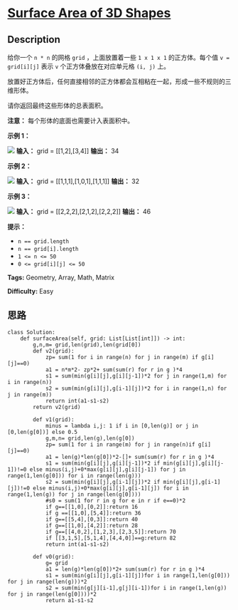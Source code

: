 # [Surface Area of 3D Shapes][title]

## Description

给你一个 `n * n` 的网格 `grid` ，上面放置着一些 `1 x 1 x 1` 的正方体。每个值 `v = grid[i][j]` 表示 `v`
个正方体叠放在对应单元格 `(i, j)` 上。

放置好正方体后，任何直接相邻的正方体都会互相粘在一起，形成一些不规则的三维形体。

请你返回最终这些形体的总表面积。

**注意：** 每个形体的底面也需要计入表面积中。



**示例 1：**

![](https://assets.leetcode.com/uploads/2021/01/08/tmp-grid2.jpg)
            **输入：** grid = [[1,2],[3,4]]    **输出：** 34    

**示例 2：**

![](https://assets.leetcode.com/uploads/2021/01/08/tmp-grid4.jpg)
            **输入：** grid = [[1,1,1],[1,0,1],[1,1,1]]    **输出：** 32    

**示例 3：**

![](https://assets.leetcode.com/uploads/2021/01/08/tmp-grid5.jpg)
            **输入：** grid = [[2,2,2],[2,1,2],[2,2,2]]    **输出：** 46    



**提示：**

  * `n == grid.length`
  * `n == grid[i].length`
  * `1 <= n <= 50`
  * `0 <= grid[i][j] <= 50`


**Tags:** Geometry, Array, Math, Matrix

**Difficulty:** Easy

## 思路

``` python3
class Solution:
    def surfaceArea(self, grid: List[List[int]]) -> int:
        g,n,m= grid,len(grid),len(grid[0])
        def v2(grid):
            zp= sum(1 for i in range(n) for j in range(m) if g[i][j]==0)
            a1 = n*m*2- zp*2+ sum(sum(r) for r in g )*4
            s1 = sum(min(g[i][j],g[i][j-1])*2 for j in range(1,m) for i in range(n))
            s2 = sum(min(g[i][j],g[i-1][j])*2 for i in range(1,n) for j in range(m))
            return int(a1-s1-s2)
        return v2(grid)

        def v1(grid):
            minus = lambda i,j: 1 if i in [0,len(g)] or j in [0,len(g[0])] else 0.5
            g,m,n= grid,len(g),len(g[0])
            zp= sum(1 for i in range(m) for j in range(n)if g[i][j]==0)
            a1 = len(g)*len(g[0])*2-[]+ sum(sum(r) for r in g )*4
            s1 = sum(min(g[i][j],g[i][j-1])*2 if min(g[i][j],g[i][j-1])!=0 else minus(i,j)+0*max(g[i][j],g[i][j-1]) for j in range(1,len(g[0])) for i in range(len(g)))
            s2 = sum(min(g[i][j],g[i-1][j])*2 if min(g[i][j],g[i-1][j])!=0 else minus(i,j)+0*max(g[i][j],g[i-1][j]) for i in range(1,len(g)) for j in range(len(g[0])))
            #s0 = sum(1 for r in g for e in r if e==0)*2
            if g==[[1,0],[0,2]]:return 16
            if g ==[[1,0],[5,4]]:return 36
            if g==[[5,4],[0,3]]:return 40
            if g==[[1,0],[4,2]]:return 28
            if g==[[4,0,2],[1,2,3],[2,3,5]]:return 70
            if [[3,1,5],[5,1,4],[4,4,0]]==g:return 82
            return int(a1-s1-s2) 

        def v0(grid):
            g= grid
            a1 = len(g)*len(g[0])*2+ sum(sum(r) for r in g )*4
            s1 = sum(min(g[i][j],g[i-1][j])for i in range(1,len(g[0])) for j in range(len(g)))*2
            s2 = sum(min(g[j][i-1],g[j][i-1])for i in range(1,len(g)) for j in range(len(g[0])))*2
            return a1-s1-s2            
```

[title]: https://leetcode-cn.com/problems/surface-area-of-3d-shapes

